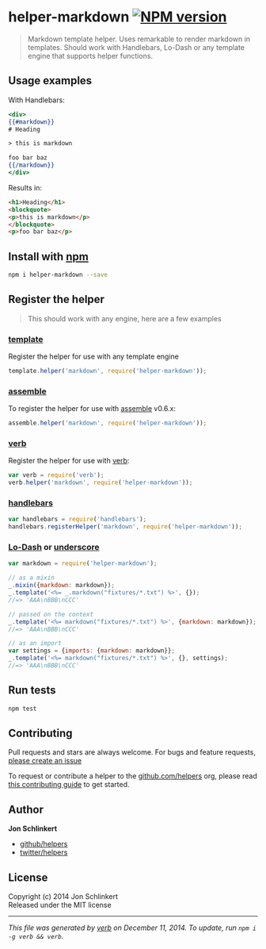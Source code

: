 # helper-markdown [![NPM version](https://badge.fury.io/js/helper-markdown.svg)](http://badge.fury.io/js/helper-markdown)

> Markdown template helper. Uses remarkable to render markdown in templates. Should work with Handlebars, Lo-Dash or any template engine that supports helper functions.


## Usage examples

With Handlebars:

```handlebars
<div>
{{#markdown}}
# Heading

> this is markdown

foo bar baz
{{/markdown}}
</div>
```

Results in:


```html
<h1>Heading</h1>
<blockquote>
<p>this is markdown</p>
</blockquote>
<p>foo bar baz</p>
```

## Install with [npm](npmjs.org)

```bash
npm i helper-markdown --save
```


## Register the helper

> This should work with any engine, here are a few examples

### [template]

Register the helper for use with any template engine

```js
template.helper('markdown', require('helper-markdown'));
```

### [assemble]

To register the helper for use with [assemble] v0.6.x:

```js
assemble.helper('markdown', require('helper-markdown'));
```

### [verb]

Register the helper for use with [verb]:

```js
var verb = require('verb');
verb.helper('markdown', require('helper-markdown'));
```

### [handlebars]

```js
var handlebars = require('handlebars');
handlebars.registerHelper('markdown', require('helper-markdown'));
```

### [Lo-Dash] or [underscore]

```js
var markdown = require('helper-markdown');

// as a mixin
_.mixin({markdown: markdown});
_.template('<%= _.markdown("fixtures/*.txt") %>', {});
//=> 'AAA\nBBB\nCCC'

// passed on the context
_.template('<%= markdown("fixtures/*.txt") %>', {markdown: markdown});
//=> 'AAA\nBBB\nCCC'

// as an import
var settings = {imports: {markdown: markdown}};
_.template('<%= markdown("fixtures/*.txt") %>', {}, settings);
//=> 'AAA\nBBB\nCCC'
```


## Run tests

```bash
npm test
```


## Contributing
Pull requests and stars are always welcome. For bugs and feature requests, [please create an issue](https://github.com/helpers/helper-markdown/issues)

To request or contribute a helper to the [github.com/helpers][helpers] org, please read [this contributing guide][guide] to get started.

## Author

**Jon Schlinkert**
 
+ [github/helpers](https://github.com/helpers)
+ [twitter/helpers](http://twitter.com/helpers) 

## License
Copyright (c) 2014 Jon Schlinkert  
Released under the MIT license

***

_This file was generated by [verb](https://github.com/assemble/verb) on December 11, 2014. To update, run `npm i -g verb && verb`._

[assemble]: https://github.com/assemble/assemble
[generator-verb]: https://github.com/assemble/generator-verb
[handlebars-helpers]: https://github.com/assemble/handlebars-helpers/
[handlebars]: https://github.com/wycats/handlebars.js/
[helpers]: https://github.com/helpers
[Lo-Dash]: https://lodash.com/
[template]: https://github.com/jonschlinkert/template
[underscore]: https://github.com/jashkenas/underscore
[verb]: https://github.com/assemble/verb
[guide]: https://github.com/helpers/requests
